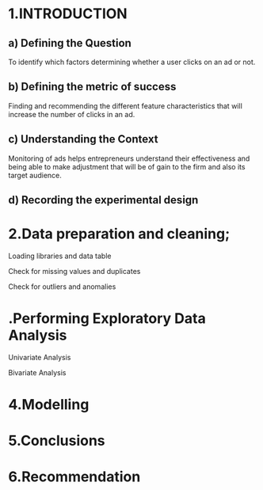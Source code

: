 # 1.INTRODUCTION

## a) Defining the Question

To identify which factors determining whether a user clicks on an ad or not.

## b) Defining the metric of success

Finding and recommending the different feature characteristics that will increase the number of clicks in an ad.

## c) Understanding the Context

Monitoring of ads helps entrepreneurs understand their effectiveness and being able to make adjustment that will be of gain to the firm and also its target audience.

## d) Recording the experimental design

# 2.Data preparation and cleaning;

Loading libraries and data table

Check for missing values and duplicates

Check for outliers and anomalies

# .Performing Exploratory Data Analysis

Univariate Analysis

Bivariate Analysis
# 4.Modelling

# 5.Conclusions

# 6.Recommendation
